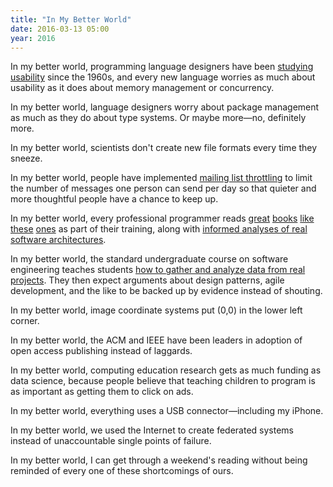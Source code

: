 ```yaml
---
title: "In My Better World"
date: 2016-03-13 05:00
year: 2016
---
```

<p>
  In my better world,
  programming language designers have been
  <a href="http://neverworkintheory.org/2014/01/29/stefik-siebert-syntax.html">studying usability</a>
  since the 1960s,
  and every new language worries as much about usability as it does about memory management or concurrency.
</p>
<p>
  In my better world,
  language designers worry about package management as much as they do about type systems.
  Or maybe more&mdash;no, definitely more.
</p>
<p>
  In my better world,
  scientists don't create new file formats every time they sneeze.
</p>
<p>
  In my better world,
  people have implemented <a href="https://gitlab.com/mailman/mailman/issues/119">mailing list throttling</a>
  to limit the number of messages one person can send per day
  so that quieter and more thoughtful people have a chance to keep up.
</p>
<p>
  In my better world,
  every professional programmer reads
  <a href="http://www.amazon.com/Linkers-Kaufmann-Software-Engineering-Programming/dp/1558604960/">great</a>
  <a href="http://www.amazon.com/Classic-Operating-Systems-Processing-Distributed/dp/038795113X/">books</a>
  <a href="http://www.amazon.com/Garbage-Collection-Handbook-Management-Algorithms/dp/1420082795/">like</a>
  <a href="http://www.amazon.com/Software-Build-Systems-Principles-Experience/dp/0321717287/">these</a>
  <a href="http://www.amazon.com/Working-Effectively-Legacy-Michael-Feathers/dp/0131177052/">ones</a>
  as part of their training,
  along with <a href="http://aosabook.org/en/index.html">informed analyses of real software architectures</a>.
</p>
<p>
  In my better world,
  the standard undergraduate course on software engineering teaches students
  <a href="{{'/2014/10/02/a-better-software-engineering-course/' | relative_url}}">how to gather and analyze data from real projects</a>.
  They then expect arguments about design patterns, agile development, and the like
  to be backed up by evidence instead of shouting.
</p>
<p>
  In my better world,
  image coordinate systems put (0,0) in the lower left corner.
</p>
<p>
  In my better world,
  the ACM and IEEE have been leaders in adoption of open access publishing
  instead of laggards.
</p>
<p>
  In my better world,
  computing education research gets as much funding as data science,
  because people believe that teaching children to program is as important as getting them to click on ads.
</p>
<p>
  In my better world,
  everything uses a USB connector&mdash;including my iPhone.
</p>
<p>
  In my better world,
  we used the Internet to create federated systems
  instead of unaccountable single points of failure.
</p>
<p>
  In my better world,
  I can get through a weekend's reading
  without being reminded of every one of these shortcomings of ours.
</p>
